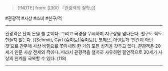  > [!NOTE] from: [[300 『관광객의 철학』]]

#관광객 #사상 #소비 #친구/적 

--- 
관광객은 단지 돈을 쓸 뿐이다. 그리고 국경을 무시하며 지구상을 넘나든다. 친구도 적도 만들지 않는다. [[Schmitt, Carl (슈미트)|슈미트]], 코제브, 아렌트가 ‘인간이 아닌 것’으로 간주해 사상 바깥으로 쫓아내려 한 거의 모든 성격을 갖추고 있다. 관광객은 20세기 인문 사상 전체의 적이다. 따라서 관광객을 철저히 사유하면 필연적으로 20세기 사상의 한계를 극복할 수 있다. (118)



--- 
